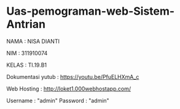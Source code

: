 # Uas-pemograman-web-Sistem-Antrian

NAMA : NISA DIANTI

NIM : 311910074

KELAS : TI.19.B1



Dokumentasi yutub : https://youtu.be/PfuELHXmA_c

Web Hosting : http://loket1.000webhostapp.com/

Username : "admin"
Password : "admin"
